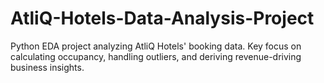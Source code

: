 # AtliQ-Hotels-Data-Analysis-Project
Python EDA project analyzing AtliQ Hotels' booking data. Key focus on calculating occupancy, handling outliers, and deriving revenue-driving business insights.
